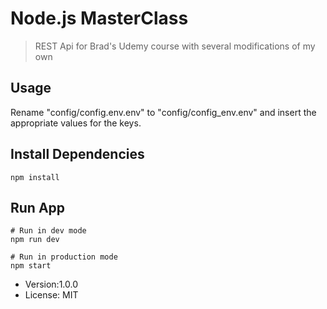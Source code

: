 # Node.js MasterClass

> REST Api for Brad's Udemy course with several modifications of my own

## Usage

Rename "config/config.env.env" to "config/config_env.env" and insert the appropriate values for the keys.

## Install Dependencies

```
npm install
```

## Run App

```
# Run in dev mode
npm run dev

# Run in production mode
npm start
```

- Version:1.0.0
- License: MIT
